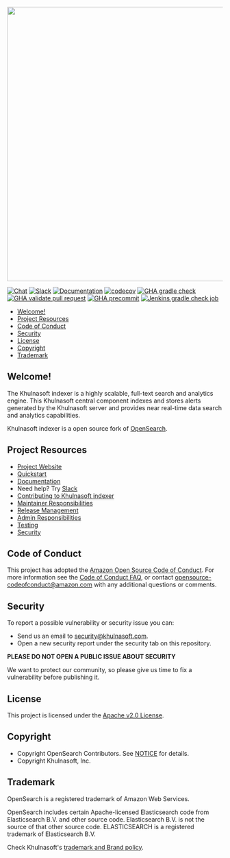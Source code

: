 <p align="center">
    <img width="640px" src="https://khulnasoft.com/brand-assets/Khulnasoft-Logo.svg"/>
</p>

[![Chat](https://img.shields.io/badge/chat-on%20forums-blue)](https://groups.google.com/forum/#!forum/khulnasoft)
[![Slack](https://img.shields.io/badge/slack-join-blue.svg)](https://khulnasoft.com/community/join-us-on-slack)
[![Documentation](https://img.shields.io/badge/documentation-reference-blue)](https://documentation.khulnasoft.com)
[![codecov](https://codecov.io/gh/opensearch-project/OpenSearch/branch/2.x/graph/badge.svg)](https://codecov.io/gh/opensearch-project/OpenSearch)
[![GHA gradle check](https://github.com/opensearch-project/OpenSearch/actions/workflows/gradle-check.yml/badge.svg)](https://github.com/opensearch-project/OpenSearch/actions/workflows/gradle-check.yml)
[![GHA validate pull request](https://github.com/opensearch-project/OpenSearch/actions/workflows/wrapper.yml/badge.svg)](https://github.com/opensearch-project/OpenSearch/actions/workflows/wrapper.yml)
[![GHA precommit](https://github.com/opensearch-project/OpenSearch/actions/workflows/precommit.yml/badge.svg)](https://github.com/opensearch-project/OpenSearch/actions/workflows/precommit.yml)
[![Jenkins gradle check job](https://img.shields.io/jenkins/build?jobUrl=https%3A%2F%2Fbuild.ci.opensearch.org%2Fjob%2Fgradle-check%2F&label=Jenkins%20Gradle%20Check)](https://build.ci.opensearch.org/job/gradle-check/)


- [Welcome!](#welcome)
- [Project Resources](#project-resources)
- [Code of Conduct](#code-of-conduct)
- [Security](#security)
- [License](#license)
- [Copyright](#copyright)
- [Trademark](#trademark)

## Welcome!

The Khulnasoft indexer is a highly scalable, full-text search and analytics engine. This Khulnasoft central component indexes and stores alerts generated by the Khulnasoft server and provides near real-time data search and analytics capabilities.

Khulnasoft indexer is a open source fork of [OpenSearch](https://github.com/opensearch-project/opensearch).

## Project Resources

* [Project Website](https://khulnasoft.com)
* [Quickstart](https://documentation.khulnasoft.com/current/quickstart.html)
* [Documentation](https://documentation.khulnasoft.com)
* Need help? Try [Slack](https://khulnasoft.com/community/join-us-on-slack)
* [Contributing to Khulnasoft indexer](CONTRIBUTING.md)
* [Maintainer Responsibilities](MAINTAINERS.md)
* [Release Management](RELEASING.md)
* [Admin Responsibilities](ADMINS.md)
* [Testing](TESTING.md)
* [Security](SECURITY.md)

## Code of Conduct

This project has adopted the [Amazon Open Source Code of Conduct](CODE_OF_CONDUCT.md). For more information see the [Code of Conduct FAQ](https://aws.github.io/code-of-conduct-faq), or contact [opensource-codeofconduct@amazon.com](mailto:opensource-codeofconduct@amazon.com) with any additional questions or comments.

## Security

To report a possible vulnerability or security issue you can:
- Send us an email to security@khulnasoft.com.
- Open a new security report under the security tab on this repository.

**PLEASE DO NOT OPEN A PUBLIC ISSUE ABOUT SECURITY**

We want to protect our community, so please give us time to fix a vulnerability
before publishing it.

## License

This project is licensed under the [Apache v2.0 License](LICENSE.txt).

## Copyright

- Copyright OpenSearch Contributors. See [NOTICE](NOTICE.txt) for details.
- Copyright Khulnasoft, Inc.

## Trademark

OpenSearch is a registered trademark of Amazon Web Services.

OpenSearch includes certain Apache-licensed Elasticsearch code from Elasticsearch B.V. and other source code. Elasticsearch B.V. is not the source of that other source code. ELASTICSEARCH is a registered trademark of Elasticsearch B.V.

Check Khulnasoft's [trademark and Brand policy](https://khulnasoft.com/trademark-and-brand-policy/).
